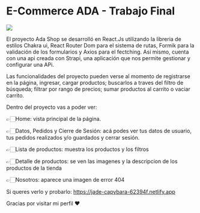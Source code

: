 <h1> E-Commerce ADA - Trabajo Final</h1>

<p> <img src="https://media.giphy.com/media/oZVVwfqdW1r75Ts94C/giphy.gif"> </p>

<p> El proyecto Ada Shop se desarrolló en React.Js utilizando la libreria de estilos Chakra ui, React Router Dom para el sistema de rutas, 
Formik para la validación de los formularios y Axios para el fectching. Así mismo, cuenta con una api creada con Strapi, 
una aplicación que nos permite gestionar y configurar una APi.

<p>Las funcionalidades del proyecto pueden verse al momento de registrarse en la página, ingresar, cargar productos; buscarlos a traves del filtro de búsqueda; 
filtrar por rango de precios; sumar productos al carrito o vaciar carrito.</p>

<p> Dentro del proyecto vas a poder ver:</p>
<p>👉🏻Home: vista principal de la página.</p>
<p>👉🏻Datos, Pedidos y Cierre de Sesión: acá podes ver tus datos de usuario, tus pedidos realizados y/o guardados y cerrar sesión.</p>
<p>👉🏻Lista de productos: muestra los productos y los filtros</p>
<p>👉🏻Detalle de productos: se ven las imagenes y la descripcion de los productos de la tienda</p>
<p>👉🏻Nosotros: aparece una imagen de error 404</p>


  
 
  Si queres verlo y probarlo: https://jade-capybara-62394f.netlify.app
  
  
  
  Gracias por visitar mi perfil ❤
